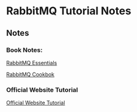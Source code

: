 # RabbitMQ Tutorial Notes

## Notes
### Book Notes:
[RabbitMQ Essentials](/book_notes/RabbitMQ-Essentials/README.md)

[RabbitMQ Cookbok](/book_notes/RabbitMQ-Cookbook/README.md)

### Official Website Tutorial

[Official Website Tutorial](/Examples/OfficialDocumentation/README.md)


